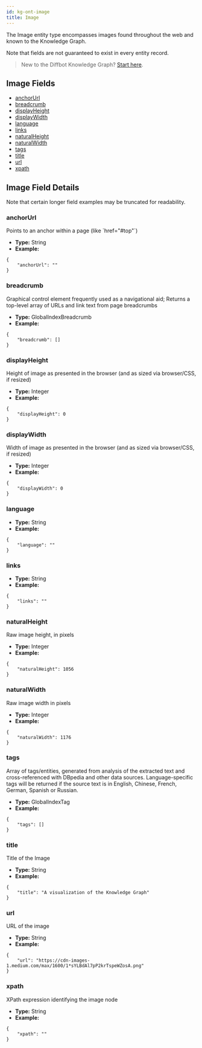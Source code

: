 ```yaml
---
id: kg-ont-image
title: Image
---
```


The Image entity type encompasses images found throughout the web and known to the Knowledge Graph. 

Note that fields are not guaranteed to exist in every entity record.

>New to the Diffbot Knowledge Graph? [Start here](dql-quickstart).

## Image Fields
* [anchorUrl](#anchorurl) 
* [breadcrumb](#breadcrumb) 
* [displayHeight](#displayheight) 
* [displayWidth](#displaywidth) 
* [language](#language) 
* [links](#links) 
* [naturalHeight](#naturalheight) 
* [naturalWidth](#naturalwidth) 
* [tags](#tags) 
* [title](#title) 
* [url](#url) 
* [xpath](#xpath) 

## Image Field Details
Note that certain longer field examples may be truncated for readability.

### anchorUrl
  Points to an anchor within a page (like &#x60;href&#x3D;&quot;#top&quot;&#x60;)
* **Type:** String
* **Example:**
```
{
	"anchorUrl": ""
}
```
### breadcrumb
  Graphical control element frequently used as a navigational aid; Returns a top-level array of URLs and link text from page breadcrumbs
* **Type:** GlobalIndexBreadcrumb
* **Example:**
```
{
	"breadcrumb": []
}
```
### displayHeight
  Height of image as presented in the browser (and as sized via browser&#x2F;CSS, if resized)
* **Type:** Integer
* **Example:**
```
{
	"displayHeight": 0
}
```
### displayWidth
  Width of image as presented in the browser (and as sized via browser&#x2F;CSS, if resized)
* **Type:** Integer
* **Example:**
```
{
	"displayWidth": 0
}
```
### language
  
* **Type:** String
* **Example:**
```
{
	"language": ""
}
```
### links
  
* **Type:** String
* **Example:**
```
{
	"links": ""
}
```
### naturalHeight
  Raw image height, in pixels
* **Type:** Integer
* **Example:**
```
{
	"naturalHeight": 1056
}
```
### naturalWidth
  Raw image width in pixels
* **Type:** Integer
* **Example:**
```
{
	"naturalWidth": 1176
}
```
### tags
  Array of tags&#x2F;entities, generated from analysis of the extracted text and cross-referenced with DBpedia and other data sources. Language-specific tags will be returned if the source text is in English, Chinese, French, German, Spanish or Russian.
* **Type:** GlobalIndexTag
* **Example:**
```
{
	"tags": []
}
```
### title
  Title of the Image
* **Type:** String
* **Example:**
```
{
	"title": "A visualization of the Knowledge Graph"
}
```
### url
  URL of the image
* **Type:** String
* **Example:**
```
{
	"url": "https://cdn-images-1.medium.com/max/1600/1*sYLBdAl7pP2krTspeWZosA.png"
}
```
### xpath
  XPath expression identifying the image node
* **Type:** String
* **Example:**
```
{
	"xpath": ""
}
```
